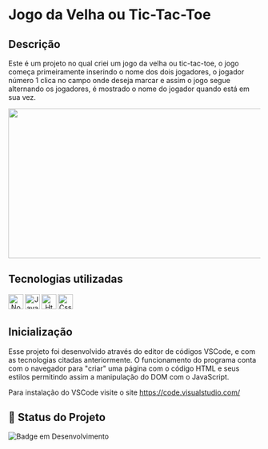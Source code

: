 # Jogo da Velha ou Tic-Tac-Toe

## Descrição

Este é um projeto no qual criei um jogo da velha ou tic-tac-toe, o jogo começa primeiramente inserindo o nome dos dois jogadores, o jogador número 1 clica no campo onde deseja marcar e assim o jogo segue alternando os jogadores, é mostrado o nome do jogador quando está em sua vez. 

<div align="center">
<img height="300" width="600" src="https://github.com/user-attachments/assets/adfffcf2-6253-47d7-80b0-4e490b941410">
</div>

## Tecnologias utilizadas 
<div align="center"> 
<img align="left" alt="Node" height="30" width="30" src="https://cdn.jsdelivr.net/gh/devicons/devicon@latest/icons/nodejs/nodejs-original.svg">
<img align="left" alt="Javascript" height="30" width="30" src="https://cdn.jsdelivr.net/gh/devicons/devicon@latest/icons/javascript/javascript-original.svg">
<img align="left" alt="Html" height="30" width="30" src="https://cdn.jsdelivr.net/gh/devicons/devicon@latest/icons/html5/html5-original.svg">
<img align="left" alt="Css" height="30" width="30" src="https://cdn.jsdelivr.net/gh/devicons/devicon@latest/icons/css3/css3-original.svg">

</div>
<br/><br/>

## Inicialização

Esse projeto foi desenvolvido através do editor de códigos VSCode, e com as tecnologias citadas anteriormente. O funcionamento do programa conta com o navegador para "criar" uma página com o código HTML e seus estilos permitindo assim a manipulação do DOM com o JavaScript.

Para instalação do VSCode visite o site https://code.visualstudio.com/

## 🔎 Status do Projeto

![Badge em Desenvolvimento](https://img.shields.io/badge/Status-Finalizado-green)
